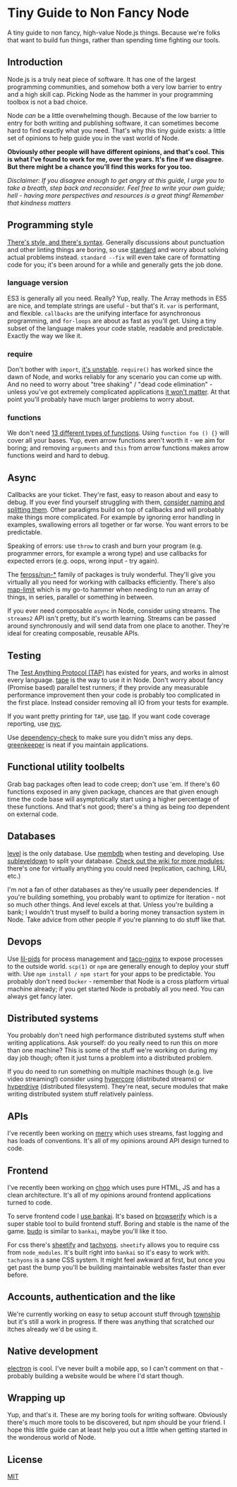 # Tiny Guide to Non Fancy Node
A tiny guide to non fancy, high-value Node.js things. Because we're folks that
want to build fun things, rather than spending time fighting our tools.

## Introduction
Node.js is a truly neat piece of software. It has one of the largest
programming communities, and somehow both a very low barrier to entry and a
high skill cap. Picking Node as the hammer in your programming toolbox is not a
bad choice.

Node _can_ be a little overwhelming though. Because of the low barrier to entry
for both writing and publishing software, it can sometimes become hard to find
exactly what you need. That's why this tiny guide exists: a little set of
opinions to help guide you in the vast world of Node.

__Obviously other people will have different opinions, and that's cool. This is
what I've found to work for me, over the years. It's fine if we disagree.
But there might be a chance you'll find this works for you too.__

_Disclaimer: If you disagree enough to get angry at this guide, I urge you to
take a breath, step back and reconsider. Feel free to write your own guide;
hell - having more perspectives and resources is a great thing! Remember that
kindness matters_

## Programming style
[There's style, and there's
syntax](https://gist.github.com/dominictarr/2401787). Generally discussions
about punctuation and other linting things are boring, so use
[standard](https://github.com/feross/standard) and worry about solving actual
problems instead. `standard --fix` will even take care of formatting code for
you; it's been around for a while and generally gets the job done.

### language version
ES3 is generally all you need. Really? Yup, really. The Array methods in ES5
are nice, and template strings are useful - but that's it. `var` is performant,
and flexible. `callbacks` are the unifying interface for asynchronous
programming, and `for-loops` are about as fast as you'll get. Using a tiny
subset of the language makes your code stable, readable and predictable.
Exactly the way we like it.

### require
Don't bother with `import`, [it's
unstable](https://twitter.com/jasnell/status/819618164535214080). `require()`
has worked since the dawn of Node, and works reliably for any scenario you can
come up with. And no need to worry about "tree shaking" / "dead code
elimination" - unless you've got extremely complicated applications [it won't
matter](https://nolanlawson.com/2016/08/15/the-cost-of-small-modules/). At that
point you'll probably have much larger problems to worry about.

### functions
We don't need [13 different types of
functions](https://github.com/feross/standard/issues/414#issuecomment-182685548).
Using `function foo () {}` will cover all your bases. Yup, even arrow functions
aren't worth it - we aim for boring; and removing `arguments` and `this` from
arrow functions makes arrow functions weird and hard to debug.

## Async
Callbacks are your ticket. They're fast, easy to reason about and easy to
debug. If you ever find yourself struggling with them, [consider naming and
splitting them](http://callbackhell.com/). Other paradigms build on top of
callbacks and will probably make things more complicated. For example by
ignoring error handling in examples, swallowing errors all together or far
worse. You want errors to be predictable.

Speaking of errors: use `throw` to crash and burn your program (e.g. programmer
errors, for example a wrong type) and use callbacks for expected errors (e.g.
oops, wrong input - try again).

The [feross/run-*](https://github.com/feross/run-series) family of packages is
truly wonderful. They'll give you virtually all you need for working with
callbacks efficiently. There's also
[map-limit](https://github.com/hughsk/map-limit) which is my go-to hammer when
needing to run an array of things, in series, parallel or something in between.

If you ever need composable `async` in Node, consider using streams. The
`streams2` API isn't pretty, but it's worth learning. Streams can be passed
around synchronously and will send data from one place to another. They're
ideal for creating composable, reusable APIs.

## Testing
The [Test Anything Protocol (TAP)]() has existed for years, and works in almost
every language. [tape](https://github.com/substack/tape) is the way to use it
in Node. Don't worry about fancy (Promise based) parallel test runners; if they
provide any measurable performance improvement then your code is probably too
complicated in the first place. Instead consider removing all IO from your
tests for example.

If you want pretty printing for `TAP`, use
[tap](https://github.com/tapjs/node-tap). If you want code coverage reporting,
use [nyc](https://github.com/istanbuljs/nyc).

Use [dependency-check](https://github.com/maxogden/dependency-check) to make
sure you didn't miss any deps. [greenkeeper](http://greenkeeper.io/) is neat if
you maintain applications.

## Functional utility toolbelts
Grab bag packages often lead to code creep; don't use 'em. If there's 60
functions exposed in any given package, chances are that given enough time
the code base will asymptotically start using a higher percentage of these
functions. And that's not good; there's a thing as being _too_ dependent on
external code.

## Databases
[level](https://github.com/Level/level) is the only database. Use
[membdb](https://github.com/juliangruber/memdb) when testing and developing.
Use [subleveldown](https://github.com/mafintosh/subleveldown) to split your
database. [Check out the wiki for more
modules](https://github.com/Level/levelup/wiki/Modules); there's one for
virtually anything you could need (replication, caching, LRU, etc.)

I'm not a fan of other databases as they're usually peer dependencies. If
you're building something, you probably want to optimize for iteration - not so
much other things. And level excels at that. Unless you're building a bank; I
wouldn't trust myself to build a boring money transaction system in Node. Take
advice from other people if you're planning to do stuff like that.

## Devops
Use [lil-pids](https://github.com/mafintosh/lil-pids) for process management
and [taco-nginx](https://github.com/mafintosh/taco-nginx) to expose processes
to the outside world. `scp(1)` or `npm` are generally enough to deploy your
stuff with. Use `npm install / npm start` for your apps to be predictable. You
probably don't need `Docker` - remember that Node is a cross platform virtual
machine already; if you get started Node is probably all you need. You can
always get fancy later.

## Distributed systems
You probably don't need high performance distributed systems stuff when writing
applications. Ask yourself: do you really need to run this on more than one
machine? This is some of the stuff we're working on during my day job though;
often it just turns a problem into a distributed problem.

If you do need to run something on multiple machines though (e.g. live video
streaming!) consider using [hypercore](https://github.com/mafintosh/hypercore)
(distributed streams) or [hyperdrive](https://github.com/mafintosh/hyperdrive)
(distributed filesystem). They're neat, secure modules that make writing
distributed system stuff relatively painless.

## APIs
I've recently been working on [merry](https://github.com/yoshuawuyts/merry/)
which uses streams, fast logging and has loads of conventions. It's all of my
opinions around API design turned to code.

## Frontend
I've recently been working on [choo](https://choo.io)
which uses pure HTML, JS and has a clean architecture. It's all of my
opinions around frontend applications turned to code.

To serve frontend code I [use bankai](https://github.com/yoshuawuyts/bankai).
It's based on [browserify](https://github.com/substack/node-browserify) which
is a super stable tool to build frontend stuff. Boring and stable is the name
of the game. [budo](https://github.com/mattdesl/budo) is similar to `bankai`,
maybe you'll like it too.

For css there's [sheetify](https://github.com/stackcss/sheetify) and
[tachyons](http://tachyons.io/). `sheetify` allows you to require css from
`node_modules`. It's built right into `bankai` so it's easy to work with.
`tachyons` is a sane CSS system. It might feel awkward at first, but once you
get past the bump you'll be building maintainable websites faster than ever
before.

## Accounts, authentication and the like
We're currently working on easy to setup account stuff through
[township](https://github.com/township/township) but it's still a work in
progress. If there was anything that scratched our itches already we'd be using
it.

## Native development
[electron](https://github.com/electron/electron) is cool. I've never built a
mobile app, so I can't comment on that - probably building a website would be
where I'd start though.

## Wrapping up
Yup, and that's it. These are my boring tools for writing software. Obviously
there's much more tools to be discovered, but npm should be your friend. I hope
this little guide can at least help you out a little when getting started in
the wonderous world of Node.

## License
[MIT](https://tldrlegal.com/license/mit-license)
